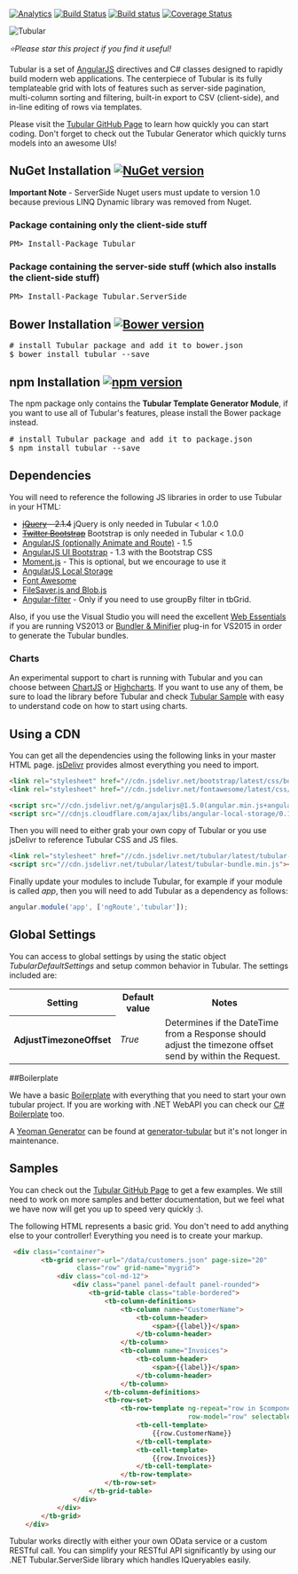  [![Analytics](https://ga-beacon.appspot.com/UA-8535255-2/unosquare/tubular/)](https://github.com/igrigorik/ga-beacon)
 [![Build Status](https://travis-ci.org/unosquare/tubular.svg?branch=master)](https://travis-ci.org/unosquare/tubular)
 [![Build status](https://ci.appveyor.com/api/projects/status/scyh5u1fltu4d516?svg=true)](https://ci.appveyor.com/project/geoperez/tubular)
[![Coverage Status](https://coveralls.io/repos/unosquare/tubular/badge.svg?branch=master)](https://coveralls.io/r/unosquare/tubular?branch=master)

![Tubular](http://unosquare.github.io/tubular/assets/tubular.png)

*:star:Please star this project if you find it useful!*

Tubular is a set of <a href="https://angularjs.org/" target="_blank">AngularJS</a> directives and C# classes designed to rapidly build modern web applications.  The centerpiece of Tubular is its fully templateable grid with lots of features such as server-side pagination, multi-column sorting and filtering, built-in export to CSV (client-side), and in-line editing of rows via templates.

Please visit the <a href="http://unosquare.github.io/tubular" target="_blank">Tubular GitHub Page</a> to learn how quickly you can start coding. Don't forget to check out the Tubular Generator which quickly turns models into an awesome UIs!

## NuGet Installation [![NuGet version](https://badge.fury.io/nu/tubular.svg)](http://badge.fury.io/nu/tubular)

<b>Important Note</b> - ServerSide Nuget users must update to version 1.0 because previous LINQ Dynamic library was removed from Nuget.

### Package containing only the client-side stuff

<pre>
PM> Install-Package Tubular
</pre>

### Package containing the server-side stuff (which also installs the client-side stuff)

<pre>
PM> Install-Package Tubular.ServerSide
</pre>

## Bower Installation [![Bower version](https://badge.fury.io/bo/tubular.svg)](http://badge.fury.io/bo/tubular)

<pre>
# install Tubular package and add it to bower.json
$ bower install tubular --save
</pre>

## npm Installation [![npm version](https://badge.fury.io/js/tubular.svg)](http://badge.fury.io/js/tubular)

The npm package only contains the **Tubular Template Generator Module**, if you want to use all of Tubular's features, please install the Bower package instead.

<pre>
# install Tubular package and add it to package.json
$ npm install tubular --save
</pre>

## Dependencies

You will need to reference the following JS libraries in order to use Tubular in your HTML:

* <s>[jQuery](http://jquery.com/) - 2.1.4</s> jQuery is only needed in Tubular < 1.0.0
* <s>[Twitter Bootstrap](http://getbootstrap.com/)</s> Bootstrap is only needed in Tubular < 1.0.0
* [AngularJS (optionally Animate and Route)](https://angularjs.org/) - 1.5
* [AngularJS UI Bootstrap](https://angular-ui.github.io/bootstrap/) - 1.3 with the Bootstrap CSS
* [Moment.js](http://momentjs.com/) - This is optional, but we encourage to use it
* [AngularJS Local Storage](https://github.com/grevory/angular-local-storage)
* [Font Awesome](http://fortawesome.github.io/Font-Awesome/)
* [FileSaver.js and Blob.js](https://github.com/eligrey/FileSaver.js)
* [Angular-filter](https://github.com/a8m/angular-filter) - Only if you need to use groupBy filter in tbGrid.

Also, if you use the Visual Studio you will need the excellent <a href="http://vswebessentials.com/download" target="_blank">Web Essentials</a> if you are running VS2013 or [Bundler & Minifier](https://visualstudiogallery.msdn.microsoft.com/9ec27da7-e24b-4d56-8064-fd7e88ac1c40) plug-in for VS2015 in order to generate the Tubular bundles.

### Charts

An experimental support to chart is running with Tubular and you can choose between [ChartJS](http://www.chartjs.org/) or [Highcharts](http://www.highcharts.com/). If you want to use any of them, be sure to load the library before Tubular and check [Tubular Sample](https://github.com/unosquare/tubular/tree/master/Unosquare.Tubular.Sample) with easy to understand code on how to start using charts.

## Using a CDN

You can get all the dependencies using the following links in your master HTML page. <a href="http://www.jsdelivr.com/">jsDelivr</a> provides almost everything you need to import.

```html
<link rel="stylesheet" href="//cdn.jsdelivr.net/bootstrap/latest/css/bootstrap.min.css" />
<link rel="stylesheet" href="//cdn.jsdelivr.net/fontawesome/latest/css/font-awesome.min.css" />

<script src="//cdn.jsdelivr.net/g/angularjs@1.5.0(angular.min.js+angular-animate.min.js+angular-route.min.js),filesaver.js,angular.bootstrap@1.3(ui-bootstrap.min.js+ui-bootstrap-tpls.min.js),blob.js(Blob.js),filesaver.js"></script>
<script src="//cdnjs.cloudflare.com/ajax/libs/angular-local-storage/0.1.5/angular-local-storage.min.js"></script>
```

Then you will need to either grab your own copy of Tubular or you use jsDelivr to reference Tubular CSS and JS files.

```html
<link rel="stylesheet" href="//cdn.jsdelivr.net/tubular/latest/tubular-bundle.min.css" />
<script src="//cdn.jsdelivr.net/tubular/latest/tubular-bundle.min.js"></script>
```

Finally update your modules to include Tubular, for example if your module is called <i>app</i>, then you will need to add Tubular as a dependency as follows:

```javascript
angular.module('app', ['ngRoute','tubular']);
```

## Global Settings

You can access to global settings by using the static object <i>TubularDefaultSettings</i> and setup common behavior in Tubular. The settings included are:

<table>
    <tr><th>Setting</th><th>Default value</th><th>Notes</th></tr>
    <tr><th>AdjustTimezoneOffset</th><td><i>True</i></td><td>Determines if the DateTime from a Response should adjust the timezone offset send by within the Request.</td></tr>
</table>

##Boilerplate

We have a basic <a href="https://github.com/unosquare/tubular-boilerplate" target="_blank">Boilerplate</a> with everything that you need to start your own tubular project. If you are working with .NET WebAPI you can check our [C# Boilerplate](https://github.com/unosquare/tubular-boilerplate-csharp) too.

A <a href="http://yeoman.io/" taget="_blank">Yeoman Generator</a> can be found at <a href="https://github.com/unosquare/generator-tubular" target="_blank">generator-tubular</a> but it's not longer in maintenance.

## Samples

You can check out the <a href="http://unosquare.github.io/tubular" target="_blank">Tubular GitHub Page</a> to get a few examples. We still need to work on more samples and better documentation, but we feel what we have now will get you up to speed very quickly :).

The following HTML represents a basic grid. You don't need to add anything else to your controller! Everything you need is to create your markup.

```html
 <div class="container">
        <tb-grid server-url="/data/customers.json" page-size="20" 
                 class="row" grid-name="mygrid">
            <div class="col-md-12">
                <div class="panel panel-default panel-rounded">
                    <tb-grid-table class="table-bordered">
                        <tb-column-definitions>
                            <tb-column name="CustomerName">
                                <tb-column-header>
                                    <span>{{label}}</span>
                                </tb-column-header>
                            </tb-column>
                            <tb-column name="Invoices">
                                <tb-column-header>
                                    <span>{{label}}</span>
                                </tb-column-header>
                            </tb-column>
                        </tb-column-definitions>
                        <tb-row-set>
                            <tb-row-template ng-repeat="row in $component.rows" 
                                             row-model="row" selectable="true">
                                <tb-cell-template>
                                    {{row.CustomerName}}
                                </tb-cell-template>
                                <tb-cell-template>
                                    {{row.Invoices}}
                                </tb-cell-template>
                            </tb-row-template>
                        </tb-row-set>
                    </tb-grid-table>
                </div>
            </div>
        </tb-grid>
    </div>
```

Tubular works directly with either your own OData service or a custom RESTful call. You can simplify your RESTful API significantly by using our .NET Tubular.ServerSide library which handles IQueryables easily.
